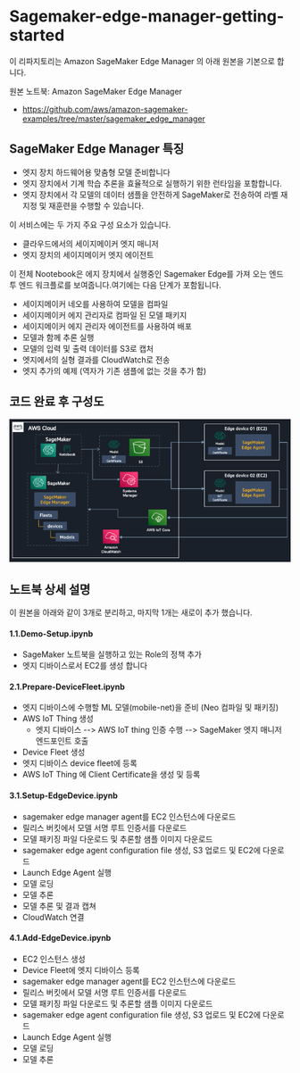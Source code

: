 # Sagemaker-edge-manager-getting-started

이 리파지토리는 Amazon SageMaker Edge Manager 의 아래 원본을 기본으로 합니다.

원본 노트북: Amazon SageMaker Edge Manager
- https://github.com/aws/amazon-sagemaker-examples/tree/master/sagemaker_edge_manager

## SageMaker Edge Manager 특징

+ 엣지 장치 하드웨어용 맞춤형 모델 준비합니다
+ 엣지 장치에서 기계 학습 추론을 효율적으로 실행하기 위한 런타임을 포함합니다.
+ 엣지 장치에서 각 모델의 데이터 샘플을 안전하게 SageMaker로 전송하여 라벨 재지정 및 재훈련을 수행할 수 있습니다.

이 서비스에는 두 가지 주요 구성 요소가 있습니다.
+ 클라우드에서의 세이지메이커 엣지 매니저 
+ 엣지 장치의 세이지메이커 엣지 에이전트

이 전체 Nootebook은 에지 장치에서 실행중인 Sagemaker Edge를 가져 오는 엔드 투 엔드 워크플로를 보여줍니다.여기에는 다음 단계가 포함됩니다.

+ 세이지메이커 네오를 사용하여 모델을 컴파일
+ 세이지메이커 에지 관리자로 컴파일 된 모델 패키지
+ 세이지메이커 에지 관리자 에이전트를 사용하여 배포
+ 모델과 함께 추론 실행
+ 모델의 입력 및 출력 데이터를 S3로 캡처
+ 엣지에서의 실형 결과를 CloudWatch로 전송
+ 엣지 추가의 예제 (역자가 기존 샘플에 없는 것을 추가 함)

## 코드 완료 후 구성도
![hol-architecture.png](img/hol-architecture.png)

## 노트북 상세 설명
이 원본을 아래와 같이 3개로 분리하고, 마지막 1개는 새로이 추가 했습니다.

#### 1.1.Demo-Setup.ipynb
- SageMaker 노트북을 실행하고 있는 Role의 정책 추가
- 엣지 디바이스로서 EC2를 생성 합니다

#### 2.1.Prepare-DeviceFleet.ipynb
- 엣지 디바이스에 수행할 ML 모델(mobile-net)을 준비 (Neo 컴파일 및 패키징)
- AWS IoT Thing 생성
    - 엣지 디바이스 --> AWS IoT thing 인증 수행 --> SageMaker 엣지 매니저 엔드포인트 호출
- Device Fleet 생성    
- 엣지 디바이스 device fleet에 등록
- AWS IoT Thing 에 Client Certificate을 생성 및 등록
    
#### 3.1.Setup-EdgeDevice.ipynb
- sagemaker edge manager agent를 EC2 인스턴스에 다운로드
- 릴리스 버킷에서 모델 서명 루트 인증서를 다운로드
- 모델 패키징 파일 다운로드 및 추론할 샘플 이미지 다운로드
- sagemaker edge agent configuration file 생성, S3 업로드 및 EC2에 다운로드
- Launch Edge Agent 실행
- 모델 로딩
- 모델 추론
- 모델 추론 및 결과 캡쳐
- CloudWatch 연결

#### 4.1.Add-EdgeDevice.ipynb
- EC2 인스턴스 생성
- Device Fleet에 엣지 디바이스 등록
- sagemaker edge manager agent를 EC2 인스턴스에 다운로드
- 릴리스 버킷에서 모델 서명 루트 인증서를 다운로드
- 모델 패키징 파일 다운로드 및 추론할 샘플 이미지 다운로드
- sagemaker edge agent configuration file 생성, S3 업로드 및 EC2에 다운로드
- Launch Edge Agent 실행
- 모델 로딩
- 모델 추론


